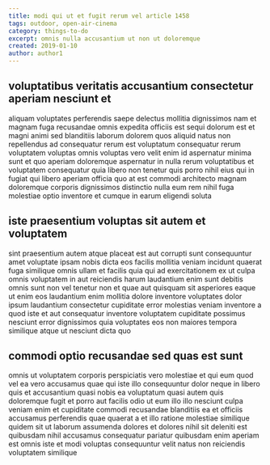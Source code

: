 ```yaml
---
title: modi qui ut et fugit rerum vel article 1458
tags: outdoor, open-air-cinema
category: things-to-do
excerpt: omnis nulla accusantium ut non ut doloremque
created: 2019-01-10
author: author1
---
```


## voluptatibus veritatis accusantium consectetur aperiam nesciunt et

aliquam voluptates perferendis saepe delectus mollitia dignissimos nam et magnam fuga recusandae omnis expedita officiis est sequi dolorum est et magni animi sed blanditiis laborum dolorem quos aliquid natus non repellendus ad consequatur rerum est voluptatum consequatur rerum voluptatem voluptas omnis voluptas vero velit enim id aspernatur minima sunt et quo aperiam doloremque aspernatur in nulla rerum voluptatibus et voluptatem consequatur quia libero non tenetur quis porro nihil eius qui in fugiat qui libero aperiam officia quo at est commodi architecto magnam doloremque corporis dignissimos distinctio nulla eum rem nihil fuga molestiae optio inventore et cumque in earum eligendi soluta

## iste praesentium voluptas sit autem et voluptatem

sint praesentium autem atque placeat est aut corrupti sunt consequuntur amet voluptate ipsam nobis dicta eos facilis mollitia veniam incidunt quaerat fuga similique omnis ullam et facilis quia qui ad exercitationem ex ut culpa omnis voluptatem in aut reiciendis harum laudantium enim sunt debitis omnis sunt non vel tenetur non et quae aut quisquam sit asperiores eaque ut enim eos laudantium enim mollitia dolore inventore voluptates dolor ipsum laudantium consectetur cupiditate error molestias veniam inventore a quod iste et aut consequatur inventore voluptatem cupiditate possimus nesciunt error dignissimos quia voluptates eos non maiores tempora similique atque ut nesciunt dicta quo

## commodi optio recusandae sed quas est sunt

omnis ut voluptatem corporis perspiciatis vero molestiae et qui eum quod vel ea vero accusamus quae qui iste illo consequuntur dolor neque in libero quis et accusantium quasi nobis ea voluptatum quasi autem quis doloremque fugit et porro aut facilis odio ut eum illo illo nesciunt culpa veniam enim et cupiditate commodi recusandae blanditiis ea et officiis accusamus perferendis quae quaerat a et illo ratione molestiae similique quidem sit ut laborum assumenda dolores et dolores nihil sit deleniti est quibusdam nihil accusamus consequatur pariatur quibusdam enim aperiam est omnis iste et modi voluptas consequuntur velit natus non reiciendis voluptatem similique

